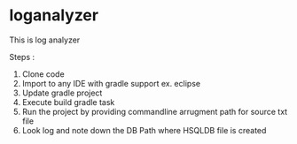 # loganalyzer
This is log analyzer


Steps :
1. Clone code 
2. Import to any IDE with gradle support ex. eclipse
3. Update gradle project
4. Execute build gradle task
5. Run the project by providing commandline arrugment path for source txt file
6. Look log and note down the DB Path where HSQLDB file is created
